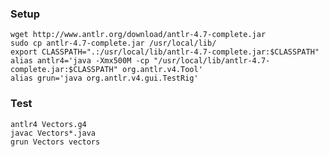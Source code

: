### Setup
    wget http://www.antlr.org/download/antlr-4.7-complete.jar
    sudo cp antlr-4.7-complete.jar /usr/local/lib/
    export CLASSPATH=".:/usr/local/lib/antlr-4.7-complete.jar:$CLASSPATH" 
	alias antlr4='java -Xmx500M -cp "/usr/local/lib/antlr-4.7-complete.jar:$CLASSPATH" org.antlr.v4.Tool'
	alias grun='java org.antlr.v4.gui.TestRig'

### Test
    antlr4 Vectors.g4
	javac Vectors*.java
	grun Vectors vectors	 
